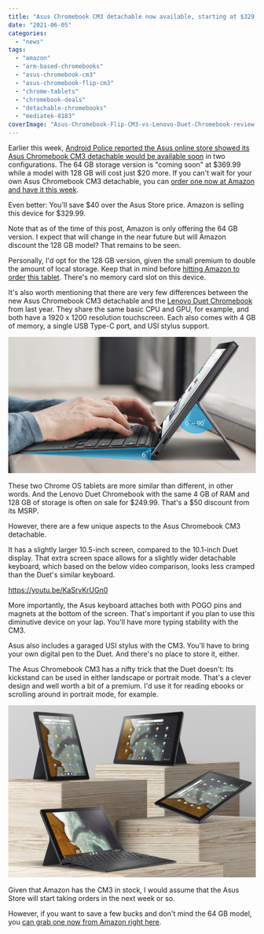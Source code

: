 ```yaml
---
title: "Asus Chromebook CM3 detachable now available, starting at $329.99"
date: "2021-06-05"
categories: 
  - "news"
tags: 
  - "amazon"
  - "arm-based-chromebooks"
  - "asus-chromebook-cm3"
  - "asus-chromebook-flip-cm3"
  - "chrome-tablets"
  - "chromebook-deals"
  - "detachable-chromebooks"
  - "mediatek-8183"
coverImage: "Asus-Chromebook-Flip-CM3-vs-Lenovo-Duet-Chromebook-review.jpg"
---
```


Earlier this week, [Android Police reported the Asus online store showed its Asus Chromebook CM3 detachable would be available soon](https://www.androidpolice.com/2021/06/02/asus-makes-its-own-version-of-the-lenovo-chromebook-duet-and-calls-it-the-cm3-detachable/) in two configurations. The 64 GB storage version is "coming soon" at $369.99 while a model with 128 GB will cost just $20 more. If you can't wait for your own Asus Chromebook CM3 detachable, you can [order one now at Amazon and have it this week](https://amzn.to/3g7yjlY).

Even better: You'll save $40 over the Asus Store price. Amazon is selling this device for $329.99.

Note that as of the time of this post, Amazon is only offering the 64 GB version. I expect that will change in the near future but will Amazon discount the 128 GB model? That remains to be seen.

Personally, I'd opt for the 128 GB version, given the small premium to double the amount of local storage. Keep that in mind before [hitting Amazon to](https://amzn.to/3vV9W1r) [order](https://amzn.to/3g7yjlY) [this tablet](https://amzn.to/3vV9W1r). There's no memory card slot on this device.

It's also worth mentioning that there are very few differences between the new Asus Chromebook CM3 detachable and the [Lenovo Duet Chromebook](https://www.aboutchromebooks.com/tag/lenovo-duet-chromebook/) from last year. They share the same basic CPU and GPU, for example, and both have a 1920 x 1200 resolution touchscreen. Each also comes with 4 GB of memory, a single USB Type-C port, and USI stylus support.

![Asus Chromebook Flip CM3 tablet is official](images/Asus-Chromebook-Flip-CM3-keyboard-angles-1024x563.jpg)

These two Chrome OS tablets are more similar than different, in other words. And the Lenovo Duet Chromebook with the same 4 GB of RAM and 128 GB of storage is often on sale for $249.99. That's a $50 discount from its MSRP.

However, there are a few unique aspects to the Asus Chromebook CM3 detachable.

It has a slightly larger 10.5-inch screen, compared to the 10.1-inch Duet display. That extra screen space allows for a slightly wider detachable keyboard, which based on the below video comparison, looks less cramped than the Duet's similar keyboard.

https://youtu.be/KaSrvKrUGn0

More importantly, the Asus keyboard attaches both with POGO pins and magnets at the bottom of the screen. That's important if you plan to use this diminutive device on your lap. You'll have more typing stability with the CM3.

Asus also includes a garaged USI stylus with the CM3. You'll have to bring your own digital pen to the Duet. And there's no place to store it, either.

The Asus Chromebook CM3 has a nifty trick that the Duet doesn't: Its kickstand can be used in either landscape or portrait mode. That's a clever design and well worth a bit of a premium. I'd use it for reading ebooks or scrolling around in portrait mode, for example.

![Asus Chromebook Flip CM3 portfolio](images/Asus-Chromebook-Flip-CM3-versatility-1024x710.jpg)

Given that Amazon has the CM3 in stock, I would assume that the Asus Store will start taking orders in the next week or so.

However, if you want to save a few bucks and don't mind the 64 GB model, you [can grab one now from Amazon right here](https://amzn.to/3g7yjlY).
